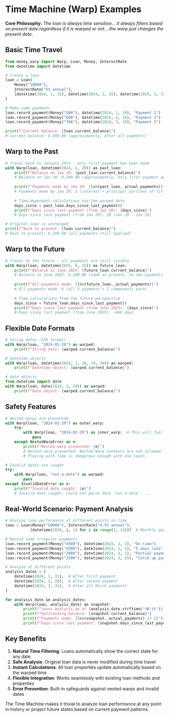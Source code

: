 # Time Machine (Warp) Examples

**Core Philosophy:** *The loan is always time sensitive... it always filters based on present date regardless if it is warped or not... the warp just changes the present date.*

## Basic Time Travel

```python
from money_warp import Warp, Loan, Money, InterestRate
from datetime import datetime

# Create a loan
loan = Loan(
    Money("10000"), 
    InterestRate("5% annual"), 
    [datetime(2024, 1, 15), datetime(2024, 2, 15), datetime(2024, 3, 15)]
)

# Make some payments
loan.record_payment(Money("500"), datetime(2024, 1, 10), "Payment 1")
loan.record_payment(Money("600"), datetime(2024, 2, 10), "Payment 2") 
loan.record_payment(Money("700"), datetime(2024, 3, 10), "Payment 3")

print(f"Current balance: {loan.current_balance}")
# Current balance: 8,200.00 (approximately, after all payments)
```

## Warp to the Past

```python
# Travel back to January 20th - only first payment has been made
with Warp(loan, datetime(2024, 1, 20)) as past_loan:
    print(f"Balance on Jan 20: {past_loan.current_balance}")
    # Balance on Jan 20: 9,500.00 (approximately, only first payment applied)
    
    print(f"Payments made by Jan 20: {len(past_loan._actual_payments)}")
    # Payments made by Jan 20: 2 (interest + principal portions of first payment)
    
    # Time-dependent calculations use the warped date
    days_since = past_loan.days_since_last_payment()
    print(f"Days since last payment (from Jan 20): {days_since}")
    # Days since last payment (from Jan 20): 10 (Jan 20 - Jan 10)

# Original loan is unchanged
print(f"Back to present: {loan.current_balance}")
# Back to present: 8,200.00 (all payments still applied)
```

## Warp to the Future

```python
# Travel to the future - all payments are still visible
with Warp(loan, datetime(2025, 6, 15)) as future_loan:
    print(f"Balance in June 2025: {future_loan.current_balance}")
    # Balance in June 2025: 8,200.00 (same as present, no new payments)
    
    print(f"All payments made: {len(future_loan._actual_payments)}")
    # All payments made: 6 (all 3 payments × 2 components each)
    
    # Time calculations from the future perspective
    days_since = future_loan.days_since_last_payment()
    print(f"Days since last payment (from June 2025): {days_since}")
    # Days since last payment (from June 2025): ~460 days
```

## Flexible Date Formats

```python
# String dates (ISO format)
with Warp(loan, "2024-01-20") as warped:
    print(f"String date: {warped.current_balance}")

# datetime objects
with Warp(loan, datetime(2024, 1, 20, 14, 30)) as warped:
    print(f"Datetime object: {warped.current_balance}")

# date objects
from datetime import date
with Warp(loan, date(2024, 1, 20)) as warped:
    print(f"Date object: {warped.current_balance}")
```

## Safety Features

```python
# Nested warps are prevented
with Warp(loan, "2024-01-20") as outer_warp:
    try:
        with Warp(loan, "2024-02-20") as inner_warp:  # This will fail
            pass
    except NestedWarpError as e:
        print(f"Nested warp prevented: {e}")
        # Nested warp prevented: Nested Warp contexts are not allowed. 
        # Playing with time is dangerous enough with one level.

# Invalid dates are caught
try:
    with Warp(loan, "not-a-date") as warped:
        pass
except InvalidDateError as e:
    print(f"Invalid date caught: {e}")
    # Invalid date caught: Could not parse date 'not-a-date': ...
```

## Real-World Scenario: Payment Analysis

```python
# Analyze loan performance at different points in time
loan = Loan(Money("50000"), InterestRate("4.5% annual"), 
           [datetime(2024, i, 1) for i in range(1, 13)])  # Monthly payments

# Record some irregular payments
loan.record_payment(Money("4500"), datetime(2024, 1, 1), "On time")
loan.record_payment(Money("4500"), datetime(2024, 2, 5), "5 days late") 
loan.record_payment(Money("2000"), datetime(2024, 3, 1), "Partial payment")
loan.record_payment(Money("2500"), datetime(2024, 3, 15), "Catch up payment")

# Analyze at different points
analysis_dates = [
    datetime(2024, 1, 31),  # After first payment
    datetime(2024, 2, 28),  # After second payment  
    datetime(2024, 3, 31),  # After all March payments
]

for analysis_date in analysis_dates:
    with Warp(loan, analysis_date) as snapshot:
        print(f"\n=== Analysis as of {analysis_date.strftime('%B %Y')} ===")
        print(f"Outstanding balance: {snapshot.current_balance}")
        print(f"Payments made: {len(snapshot._actual_payments) // 2}")  # Divide by 2 for payment count
        print(f"Days since last payment: {snapshot.days_since_last_payment()}")
```

## Key Benefits

1. **Natural Time Filtering**: Loans automatically show the correct state for any date
2. **Safe Analysis**: Original loan data is never modified during time travel
3. **Instant Calculations**: All loan properties update automatically based on the warped time
4. **Flexible Integration**: Works seamlessly with existing loan methods and properties
5. **Error Prevention**: Built-in safeguards against nested warps and invalid dates

The Time Machine makes it trivial to analyze loan performance at any point in history or project future states based on current payment patterns.
